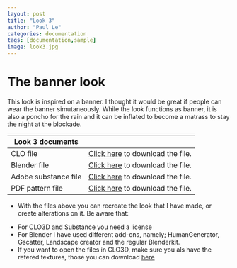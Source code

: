```yaml
---
layout: post
title: "Look 3"
author: "Paul Le"
categories: documentation
tags: [documentation,sample]
image: look3.jpg
---
```


# The banner look

This look is inspired on a banner. I thought it would be great if people can wear the banner simutaneously. While the look functions as banner, it is also a poncho for the rain and it can be inflated to become a matrass to stay the night at the blockade. 


|Look 3 documents| |
|----------|----------| 
|CLO file| [Click here](https://drive.google.com/file/d/1SBUvKjFgMgqLJcNdE7F6d2-Isw1i-VBp/view?usp=drive_link) to download the file.|
|Blender file| [Click here](https://drive.google.com/file/d/1TRynlxzt5f_qOLyKjveXdJsu9Kf5DGvN/view?usp=drive_link) to download the file.|
|Adobe substance file| [Click here](../../assets/nonimg/internship-info-motivation-letter.pdf) to download the file.|
|PDF pattern file| [Click here](https://drive.google.com/file/d/1fYMQwjrvEzW70Em7jJJwIN8aeDVHbhGu/view?usp=drive_link) to download the file.|

* With the files above you can recreate the look that I have made, or create alterations on it. Be aware that:
- For CLO3D and Substance you need a license
- For Blender I have used different add-ons, namely; HumanGenerator, Gscatter, Landscape creator and the regular Blenderkit.
- If you want to open the files in CLO3D, make sure you als have the refered textures, those you can download [here](digital-fabric-recipes)


